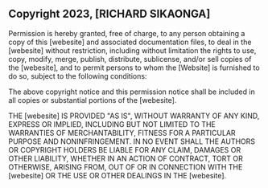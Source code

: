 ## Copyright 2023, [RICHARD SIKAONGA]

Permission is hereby granted, free of charge, to any person obtaining a copy of this [webesite] and associated documentation files, to deal in the [webesite] without restriction, including without limitation the rights to use, copy, modify, merge, publish, distribute, sublicense, and/or sell copies of the [webesite], and to permit persons to whom the [Website] is furnished to do so, subject to the following conditions:

The above copyright notice and this permission notice shall be included in all copies or substantial portions of the [webesite].

THE [webesite] IS PROVIDED "AS IS", WITHOUT WARRANTY OF ANY KIND, EXPRESS OR IMPLIED, INCLUDING BUT NOT LIMITED TO THE WARRANTIES OF MERCHANTABILITY, FITNESS FOR A PARTICULAR PURPOSE AND NONINFRINGEMENT. IN NO EVENT SHALL THE AUTHORS OR COPYRIGHT HOLDERS BE LIABLE FOR ANY CLAIM, DAMAGES OR OTHER LIABILITY, WHETHER IN AN ACTION OF CONTRACT, TORT OR OTHERWISE, ARISING FROM, OUT OF OR IN CONNECTION WITH THE [webesite] OR THE USE OR OTHER DEALINGS IN THE [webesite].
